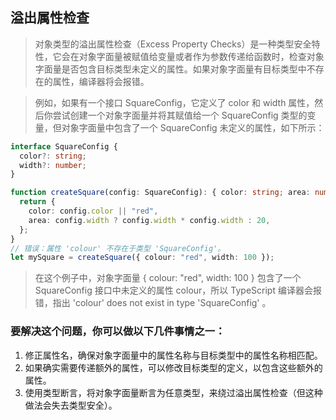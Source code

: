 ## 溢出属性检查

> 对象类型的溢出属性检查（Excess Property Checks）是一种类型安全特性，它会在对象字面量被赋值给变量或者作为参数传递给函数时，检查对象字面量是否包含目标类型未定义的属性。如果对象字面量有目标类型中不存在的属性，编译器将会报错。

> 例如，如果有一个接口 SquareConfig，它定义了 color 和 width 属性，然后你尝试创建一个对象字面量并将其赋值给一个 SquareConfig 类型的变量，但对象字面量中包含了一个 SquareConfig 未定义的属性，如下所示：

```ts
interface SquareConfig {
  color?: string;
  width?: number;
}

function createSquare(config: SquareConfig): { color: string; area: number } {
  return {
    color: config.color || "red",
    area: config.width ? config.width * config.width : 20,
  };
}
// 错误：属性 'colour' 不存在于类型 'SquareConfig'。
let mySquare = createSquare({ colour: "red", width: 100 });
```

> 在这个例子中，对象字面量 { colour: "red", width: 100 } 包含了一个 SquareConfig 接口中未定义的属性 colour，所以 TypeScript 编译器会报错，指出 'colour' does not exist in type 'SquareConfig'
> 。

### 要解决这个问题，你可以做以下几件事情之一：

1. 修正属性名，确保对象字面量中的属性名称与目标类型中的属性名称相匹配。
2. 如果确实需要传递额外的属性，可以修改目标类型的定义，以包含这些额外的属性。
3. 使用类型断言，将对象字面量断言为任意类型，来绕过溢出属性检查（但这种做法会失去类型安全）。
